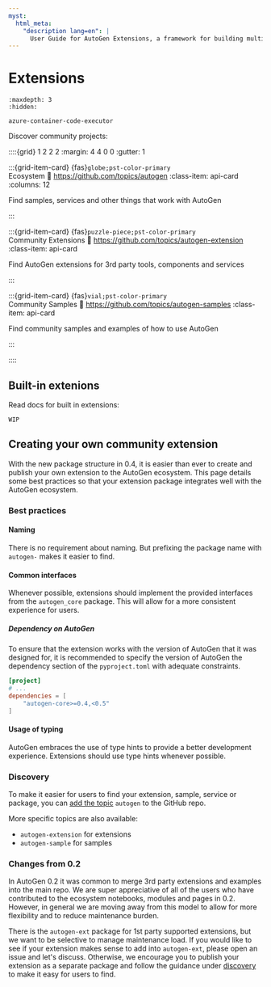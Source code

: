 ```yaml
---
myst:
  html_meta:
    "description lang=en": |
      User Guide for AutoGen Extensions, a framework for building multi-agent applications with AI agents.
---
```


# Extensions

```{toctree}
:maxdepth: 3
:hidden:

azure-container-code-executor
```


Discover community projects:

::::{grid} 1 2 2 2
:margin: 4 4 0 0
:gutter: 1

:::{grid-item-card} {fas}`globe;pst-color-primary` <br> Ecosystem
:link: https://github.com/topics/autogen
:class-item: api-card
:columns: 12

Find samples, services and other things that work with AutoGen

:::

:::{grid-item-card} {fas}`puzzle-piece;pst-color-primary` <br> Community Extensions
:link: https://github.com/topics/autogen-extension
:class-item: api-card

Find AutoGen extensions for 3rd party tools, components and services

:::

:::{grid-item-card} {fas}`vial;pst-color-primary` <br> Community Samples
:link: https://github.com/topics/autogen-samples
:class-item: api-card

Find community samples and examples of how to use AutoGen

:::

::::

## Built-in extenions

Read docs for built in extensions:

```{note}
WIP
```

<!-- ::::{grid} 1 2 3 3
:margin: 4 4 0 0
:gutter: 1

:::{grid-item-card} LangChain Tools
:link: python/autogen_agentchat/autogen_agentchat
:link-type: doc
:::

:::{grid-item-card} ACA Dynamic Sessions Code Executor
:link: python/autogen_agentchat/autogen_agentchat
:link-type: doc
:::

:::: -->


## Creating your own community extension

With the new package structure in 0.4, it is easier than ever to create and publish your own extension to the AutoGen ecosystem. This page details some best practices so that your extension package  integrates well with the AutoGen ecosystem.

### Best practices

#### Naming

There is no requirement about naming. But prefixing the package name with `autogen-` makes it easier to find.

#### Common interfaces

Whenever possible, extensions should implement the provided interfaces from the `autogen_core` package. This will allow for a more consistent experience for users.

##### Dependency on AutoGen

To ensure that the extension works with the version of AutoGen that it was designed for, it is recommended to specify the version of AutoGen the dependency section of the `pyproject.toml` with adequate constraints.

```toml
[project]
# ...
dependencies = [
    "autogen-core>=0.4,<0.5"
]
```

#### Usage of typing

AutoGen embraces the use of type hints to provide a better development experience. Extensions should use type hints whenever possible.

### Discovery

To make it easier for users to find your extension, sample, service or package, you can [add the topic](https://docs.github.com/en/repositories/managing-your-repositorys-settings-and-features/customizing-your-repository/classifying-your-repository-with-topics) `autogen` to the GitHub repo.

More specific topics are also available:

- `autogen-extension` for extensions
- `autogen-sample` for samples

### Changes from 0.2

In AutoGen 0.2 it was common to merge 3rd party extensions and examples into the main repo. We are super appreciative of all of the users who have contributed to the ecosystem notebooks, modules and pages in 0.2. However, in general we are moving away from this model to allow for more flexibility and to reduce maintenance burden.

There is the `autogen-ext` package for 1st party supported extensions, but we want to be selective to manage maintenance load. If you would like to see if your extension makes sense to add into `autogen-ext`, please open an issue and let's discuss. Otherwise, we encourage you to publish your extension as a separate package and follow the guidance under [discovery](#discovery) to make it easy for users to find.
